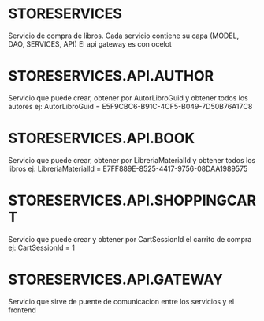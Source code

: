 # STORESERVICES
Servicio de compra de libros.
Cada servicio contiene su capa (MODEL, DAO, SERVICES, API)
El api gateway es con ocelot

# STORESERVICES.API.AUTHOR
Servicio que puede crear, obtener por AutorLibroGuid y obtener todos los autores 
ej: AutorLibroGuid = E5F9CBC6-B91C-4CF5-B049-7D50B76A17C8

# STORESERVICES.API.BOOK
Servicio que puede crear, obtener por LibreriaMaterialId y obtener todos los libros
ej: LibreriaMaterialId = E7FF889E-8525-4417-9756-08DAA1989575

# STORESERVICES.API.SHOPPINGCART
Servicio que puede crear y obtener por CartSessionId el carrito de compra
ej: CartSessionId = 1

# STORESERVICES.API.GATEWAY
Servicio que sirve de puente de comunicacion entre los servicios y el frontend
